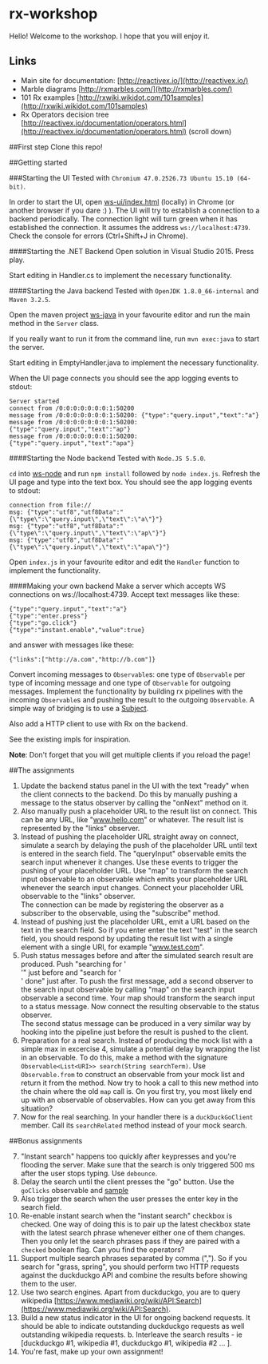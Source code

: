 # rx-workshop

Hello!
Welcome to the workshop. I hope that you will enjoy it. 

## Links

* Main site for documentation: [http://reactivex.io/](http://reactivex.io/)
* Marble diagrams [http://rxmarbles.com/](http://rxmarbles.com/)
* 101 Rx examples [http://rxwiki.wikidot.com/101samples](http://rxwiki.wikidot.com/101samples)
* Rx Operators decision tree [http://reactivex.io/documentation/operators.html](http://reactivex.io/documentation/operators.html) (scroll down)

##First step
Clone this repo!

##Getting started

###Starting the UI
Tested with `Chromium 47.0.2526.73 Ubuntu 15.10 (64-bit)`.

In order to start the UI, open [ws-ui/index.html](ws-ui/index.html) (locally) in Chrome (or another browser if you dare :) ). 
The UI will try to establish a connection to a backend periodically. The connection light will turn green when it has established the connection.
 It assumes the address `ws://localhost:4739`. Check the console for errors (Ctrl+Shift+J in Chrome).

####Starting the .NET Backend
Open solution in Visual Studio 2015. Press play.

Start editing in Handler.cs to implement the necessary functionality.

####Starting the Java backend
Tested with `OpenJDK 1.8.0_66-internal` and `Maven 3.2.5`.

Open the maven project [ws-java](ws-java/) in your favourite editor and run the 
main method in the `Server` class.
 
If you really want to run it from the command line, run `mvn exec:java` to start the server.

Start editing in EmptyHandler.java to implement the necessary functionality.

When the UI page connects you should see the app logging events to stdout:

```
Server started
connect from /0:0:0:0:0:0:0:1:50200
message from /0:0:0:0:0:0:0:1:50200: {"type":"query.input","text":"a"}
message from /0:0:0:0:0:0:0:1:50200: {"type":"query.input","text":"ap"}
message from /0:0:0:0:0:0:0:1:50200: {"type":"query.input","text":"apa"}
```

####Starting the Node backend
Tested with `Node.JS 5.5.0`.

`cd` into [ws-node](ws-node/) and run `npm install` followed by `node index.js`. Refresh the UI page and type into the text box.
You should see the app logging events to stdout:

```
connection from file://
msg: {"type":"utf8","utf8Data":"{\"type\":\"query.input\",\"text\":\"a\"}"}
msg: {"type":"utf8","utf8Data":"{\"type\":\"query.input\",\"text\":\"ap\"}"}
msg: {"type":"utf8","utf8Data":"{\"type\":\"query.input\",\"text\":\"apa\"}"}
```

Open `index.js` in your favourite editor and edit the `Handler` function to implement the functionality.

####Making your own backend
Make a server which accepts WS connections on ws://localhost:4739. Accept text messages like these:
```
{"type":"query.input","text":"a"}
{"type":"enter.press"}
{"type":"go.click"}
{"type":"instant.enable","value":true}
```

and answer with messages like these:
```
{"links":["http://a.com","http://b.com"]}
```

Convert incoming messages to `Observable`s: one type of `Observable` per type of incoming message and one type of `Observable`
for outgoing messages. Implement the functionality by building rx pipelines with the incoming `Observable`s and pushing the result to
the outgoing `Observable`. A simple way of bridging is to use a [Subject](http://reactivex.io/documentation/subject.html). 

Also add a HTTP client to use with Rx on the backend.

See the existing impls for inspiration.

**Note**: Don't forget that you will get multiple clients if you reload the page!

##The assignments

1. Update the backend status panel in the UI with the text "ready" when the client connects to the backend. 
   Do this by manually pushing a message to the status observer by calling the "onNext" method on it.
2. Also manually push a placeholder URL to the result list on connect. This can be any URL, like "www.hello.com" or whatever.
   The result list is represented by the "links" observer.
3. Instead of pushing the placeholder URL straight away on connect, simulate a search by delaying the push of the 
   placeholder URL until text is entered in the search field. The "queryInput" observable emits the search input whenever it changes. 
   Use these events to trigger the pushing of your placeholder URL. 
   Use "map" to transform the search input observable to an observable which emits your placeholder URL whenever the search input changes.
   Connect your placeholder URL observable to the "links" observer.  
   The connection can be made by registering the observer as a subscriber to the observable, using the "subscribe" method.
4. Instead of pushing just the placeholder URL, emit a URL based on the text in the search field. So if you enter enter the text "test" in the search field, 
    you should respond by updating the result list with a single element with a single URI, for example "www.test.com".
5. Push status messages before and after the simulated search result are produced. 
   Push "searching for '<search input>'" just before and "search for '<search input>' done" just after. To push the 
   first message, add a second observer to the search input observable by calling "map" on the search input observable a second time.
   Your map should transform the search input to a status message. Now connect the resulting observable to the status observer.  
   The second status message can be produced in a very similar way by hooking into the pipeline just before the result is pushed to the client.
6. Preparation for a real search. Instead of producing the mock list with a simple max in excercise 4, 
   simulate a potential delay by wrapping the list in an observable. To do this, make a method with the signature
   `Observable<List<URI>> search(String searchTerm)`. Use `Observable.from` to construct an observable from your mock list and return
   it from the method. Now try to hook a call to this new method into the chain where the old `map` call is. On you first try, you most likely end up
   with an observable of observables. How can you get away from this situation?   
6. Now for the real searching. In your handler there is a `duckDuckGoClient` member. Call its `searchRelated` method instead of your mock search. 

##Bonus assignments

7. "Instant search" happens too quickly after keypresses and you're flooding the server. Make sure that the search is only triggered 500 ms after the user stops typing. Use `debounce`.    
8. Delay the search until the client presses the "go" button. Use the `goClicks` observable and [sample](http://reactivex.io/RxJava/javadoc/rx/Observable.html#sample(rx.Observable))
9. Also trigger the search when the user presses the enter key in the search field.
10. Re-enable instant search when the "instant search" checkbox is checked. One way of doing this is to pair up the latest checkbox state with the latest search phrase whenever either one of them changes. 
   Then you only let the search phrases pass if they are paired with a `checked` boolean flag. Can you find the operators?
11. Support multiple search phrases separated by comma (","). So if you search for "grass, spring", you should perform two HTTP requests against the duckduckgo API and combine the results before showing them to the user.
12. Use two search engines. Apart from duckduckgo, you are to query wikipedia [https://www.mediawiki.org/wiki/API:Search](https://www.mediawiki.org/wiki/API:Search).
13. Build a new status indicator in the UI for ongoing backend requests. It should be able to indicate outstanding duckduckgo requests as well outstanding wikipedia requests.
    b. Interleave the search results - ie [duckduckgo #1, wikipedia #1, duckduckgo #1, wikipedia #2 ... ].
14. You're fast, make up your own assignment!